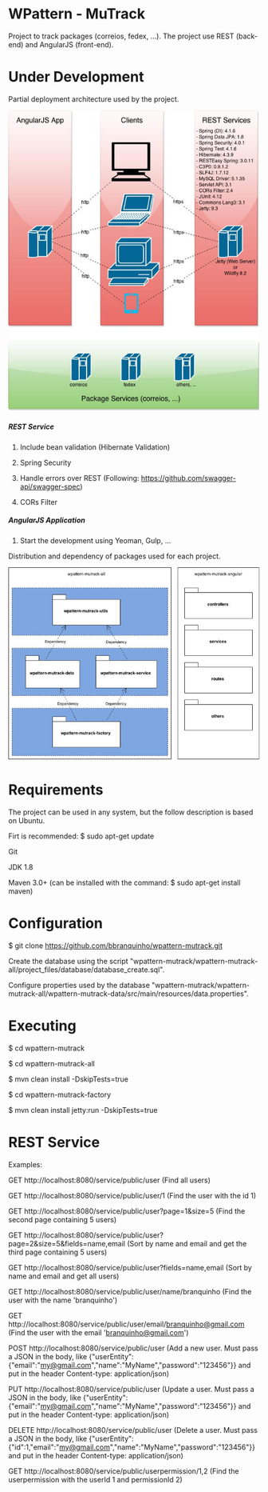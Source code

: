 # WPattern - MuTrack

Project to track packages (correios, fedex, ...). The project use REST (back-end) and AngularJS (front-end).

<h1>Under Development</h1>

Partial deployment architecture used by the project.

![](https://github.com/bbranquinho/wpattern-mutrack/blob/master/files/deployment.jpg)

<h5>REST Service</h5>

1. Include bean validation (Hibernate Validation)

2. Spring Security

3. Handle errors over REST (Following: https://github.com/swagger-api/swagger-spec)

4. CORs Filter

<h5>AngularJS Application</h5>

1. Start the development using Yeoman, Gulp, ...

Distribution and dependency of packages used for each project.

![](https://github.com/bbranquinho/wpattern-mutrack/blob/master/files/rest-service-architecture.jpg)

<h1>Requirements</h1>

The project can be used in any system, but the follow description is based on Ubuntu.

Firt is recommended: $ sudo apt-get update

Git

JDK 1.8

Maven 3.0+ (can be installed with the command: $ sudo apt-get install maven)

<h1>Configuration</h1>

$ git clone https://github.com/bbranquinho/wpattern-mutrack.git

Create the database using the script "wpattern-mutrack/wpattern-mutrack-all/project_files/database/database_create.sql".

Configure properties used by the database "wpattern-mutrack/wpattern-mutrack-all/wpattern-mutrack-data/src/main/resources/data.properties".

<h1>Executing</h1>

$ cd wpattern-mutrack

$ cd wpattern-mutrack-all

$ mvn clean install -DskipTests=true

$ cd wpattern-mutrack-factory

$ mvn clean install jetty:run -DskipTests=true

<h1>REST Service</h1>

Examples:

GET http://localhost:8080/service/public/user (Find all users)

GET http://localhost:8080/service/public/user/1 (Find the user with the id 1)

GET http://localhost:8080/service/public/user?page=1&size=5 (Find the second page containing 5 users)

GET http://localhost:8080/service/public/user?page=2&size=5&fields=name,email (Sort by name and email and get the third page containing 5 users)

GET http://localhost:8080/service/public/user?fields=name,email (Sort by name and email and get all users)

GET http://localhost:8080/service/public/user/name/branquinho (Find the user with the name 'branquinho')

GET http://localhost:8080/service/public/user/email/branquinho@gmail.com  (Find the user with the email 'branquinho@gmail.com')

POST http://localhost:8080/service/public/user (Add a new user. Must pass a JSON in the body, like {"userEntity":{"email":"my@gmail.com","name":"MyName","password":"123456"}} and put in the header Content-type: application/json)

PUT http://localhost:8080/service/public/user (Update a user. Must pass a JSON in the body, like {"userEntity":{"email":"my@gmail.com","name":"MyName","password":"123456"}} and put in the header Content-type: application/json)

DELETE http://localhost:8080/service/public/user (Delete a user. Must pass a JSON in the body, like {"userEntity":{"id":1,"email":"my@gmail.com","name":"MyName","password":"123456"}} and put in the header Content-type: application/json)

GET http://localhost:8080/service/public/userpermission/1,2 (Find the userpermission with the userId 1 and permissionId 2)
